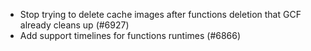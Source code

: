 - Stop trying to delete cache images after functions deletion that GCF already cleans up (#6927)
- Add support timelines for functions runtimes (#6866)
